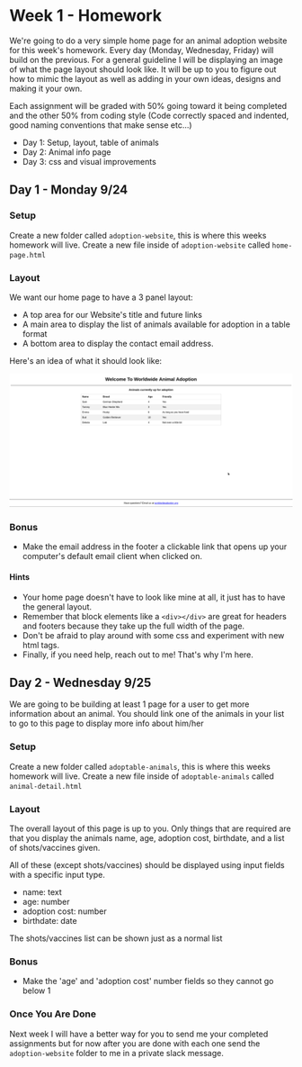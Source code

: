 # Week 1 - Homework

We're going to do a very simple home page for an animal adoption website for this week's homework.  Every day (Monday, Wednesday, Friday) will build on the previous. For a general guideline I will be displaying an image of what the page layout should look like. It will be up to you to figure out how to mimic the layout as well as adding in your own ideas, designs and making it your own.

Each assignment will be graded with 50% going toward it being completed and the other 50% from coding style (Code correctly spaced and indented, good naming conventions that make sense etc...)

- Day 1: Setup, layout, table of animals
- Day 2: Animal info page
- Day 3: css and visual improvements

## Day 1 - Monday 9/24

### Setup
Create a new folder called `adoption-website`, this is where this weeks homework will live.
Create a new file inside of `adoption-website` called `home-page.html`

### Layout

We want our home page to have a 3 panel layout:
- A top area for our Website's title and future links
- A main area to display the list of animals available for adoption in a table format
- A bottom area to display the contact email address.

Here's an idea of what it should look like:

![Home Page Layout Example](https://github.com/FXschwartz/okcoders-frontend-2018/blob/master/module-1/week-1/week-1-homework.png)

### Bonus
- Make the email address in the footer a clickable link that opens up your computer's default email client when clicked on.

#### Hints
- Your home page doesn't have to look like mine at all, it just has to have the general layout.
- Remember that block elements like a `<div></div>` are great for headers and footers because they take up the full width of the page.
- Don't be afraid to play around with some css and experiment with new html tags.
- Finally, if you need help, reach out to me!  That's why I'm here.

## Day 2 - Wednesday 9/25

We are going to be building at least 1 page for a user to get more information about an animal. You should link one of the animals in your list to go to this page to display more info about him/her

### Setup
Create a new folder called `adoptable-animals`, this is where this weeks homework will live.
Create a new file inside of `adoptable-animals` called `animal-detail.html`

### Layout

The overall layout of this page is up to you. Only things that are required are that you display the animals name, age, adoption cost, birthdate, and a list of shots/vaccines given.

All of these (except shots/vaccines) should be displayed using input fields with a specific input type.
- name: text
- age: number
- adoption cost: number
- birthdate: date

The shots/vaccines list can be shown just as a normal list

### Bonus
- Make the 'age' and 'adoption cost' number fields so they cannot go below 1

### Once You Are Done
Next week I will have a better way for you to send me your completed assignments but for now after you are done with each one send the `adoption-website` folder to me in a private slack message.
